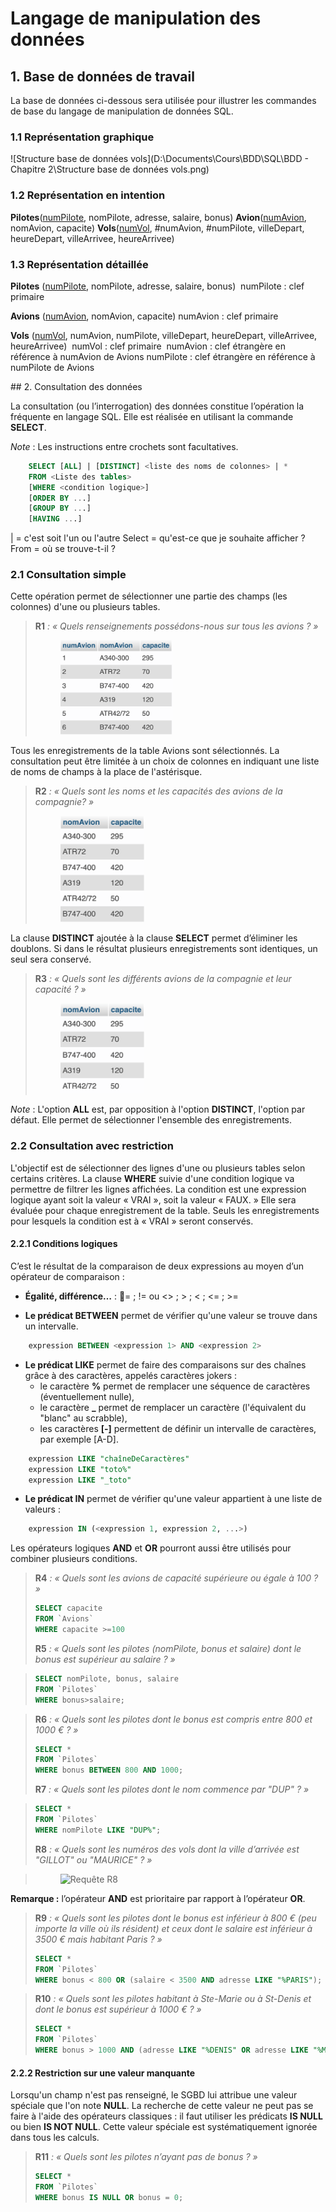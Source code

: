 # Langage de manipulation des données



## 1. Base de données de travail

La base de données ci-dessous sera utilisée pour illustrer les commandes de base du langage de manipulation de données SQL.

### 1.1 Représentation graphique

![Structure base de données vols](D:\Documents\Cours\BDD\SQL\BDD - Chapitre 2\Structure base de données vols.png)


### 1.2 Représentation en intention

**Pilotes**(<u>numPilote</u>, nomPilote, adresse, salaire, bonus)
**Avion**(<u>numAvion</u>, nomAvion, capacite)
**Vols**(<u>numVol</u>, \#numAvion, \#numPilote, villeDepart, heureDepart, villeArrivee, heureArrivee)



### 1.3 Représentation détaillée

**Pilotes** (<u>numPilote</u>, nomPilote, adresse, salaire, bonus)
​        numPilote : clef primaire

**Avions** (<u>numAvion</u>, nomAvion, capacite)
​        numAvion : clef primaire

**Vols** (<u>numVol</u>, numAvion, numPilote, villeDepart, heureDepart, villeArrivee, heureArrivee)
​        numVol : clef primaire
​		numAvion : clef étrangère en référence à numAvion de Avions
​		numPilote : clef étrangère en référence à numPilote de Avions



<div style="page-break-after:always" />
## 2. Consultation des données

La consultation (ou l’interrogation) des données constitue l’opération la fréquente en langage SQL. Elle est réalisée en utilisant la commande **SELECT**.

*Note* : Les instructions entre crochets sont facultatives.

```sql
    SELECT [ALL] | [DISTINCT] <liste des noms de colonnes> | *
    FROM <Liste des tables>
    [WHERE <condition logique>]
    [ORDER BY ...]
    [GROUP BY ...]
    [HAVING ...]
```

| = c'est soit l'un ou l'autre
Select = qu'est-ce que je souhaite afficher ?
From = où se trouve-t-il ?

### 2.1 Consultation simple

Cette opération permet de sélectionner une partie des champs (les colonnes) d'une ou plusieurs tables.

> **R1** *: « Quels renseignements possédons-nous sur tous les avions ? »*
> 
> <div style="text-align:left;margin-left:40px;">
>     <img src="Médias/Requêtes/R1.png" alt="Requête R1" style="width:180px" />
> </div>

Tous les enregistrements de la table Avions sont sélectionnés. La consultation peut être limitée à un choix de colonnes en indiquant une liste de noms de champs à la place de l'astérisque.

> **R2** *: « Quels sont les noms et les capacités des avions de la compagnie? »*
> 
> <div style="text-align:left;margin-left:40px;">
>     <img src="Médias/Requêtes/R2.png" alt="Requête R2" style="width:134px" />
> </div>


La clause **DISTINCT** ajoutée à la clause **SELECT** permet d’éliminer les doublons. Si dans le résultat plusieurs enregistrements sont identiques, un seul sera conservé.

> **R3** *: « Quels sont les différents avions de la compagnie et leur capacité ? »*
> 
> <div style="text-align:left;margin-left:40px;">
>     <img src="Médias/Requêtes/R3.png" alt="Requête R3" style="width:134px" />
> </div>

*Note* : L'option **ALL** est, par opposition à l'option **DISTINCT**, l'option par défaut. Elle permet de sélectionner l'ensemble des enregistrements.




### 2.2 Consultation avec restriction

L'objectif est de sélectionner des lignes d'une ou plusieurs tables selon certains critères. La clause **WHERE** suivie d'une condition logique va permettre de filtrer les lignes affichées. La condition est une expression logique ayant soit la valeur « VRAI », soit la valeur « FAUX. » Elle sera évaluée pour chaque enregistrement de la table. Seuls les enregistrements pour lesquels la condition est à « VRAI » seront conservés.



#### 2.2.1 Conditions logiques

C’est le résultat de la comparaison de deux expressions au moyen d’un opérateur de comparaison :

- **Égalité, différence…** : 􏰁= ; != ou <> ; > ; < ; <= ; >=

- **Le prédicat BETWEEN** permet de vérifier qu'une valeur se trouve dans un intervalle.
```sql
    expression BETWEEN <expression 1> AND <expression 2>
```

- **Le prédicat LIKE** permet de faire des comparaisons sur des chaînes grâce à des caractères, appelés caractères jokers :
    - le caractère **%** permet de remplacer une séquence de caractères (éventuellement nulle),
    - le caractère **_** permet de remplacer un caractère (l'équivalent du "blanc" au scrabble),
    - les caractères **[-]** permettent de définir un intervalle de caractères, par exemple [A-D].

```sql
    expression LIKE "chaîneDeCaractères"
    expression LIKE "toto%"
    expression LIKE "_toto"
```

- **Le prédicat IN** permet de vérifier qu'une valeur appartient à une liste de valeurs :
```SQL
    expression IN (<expression 1, expression 2, ...>)
```

Les opérateurs logiques **AND** et **OR** pourront aussi être utilisés pour combiner plusieurs conditions.

> **R4** *: « Quels sont les avions de capacité supérieure ou égale à 100 ? »*
>
> ```sql
> SELECT capacite
> FROM `Avions`
> WHERE capacite >=100
> ```
>
> **R5** *: « Quels sont les pilotes (nomPilote, bonus et salaire) dont le bonus est supérieur au salaire ? »*

> ```sql
> SELECT nomPilote, bonus, salaire
> FROM `Pilotes`
> WHERE bonus>salaire;
> ```

> **R6** *: « Quels sont les pilotes dont le bonus est compris entre 800 et 1000 € ? »*
>
> ```sql
> SELECT *
> FROM `Pilotes`
> WHERE bonus BETWEEN 800 AND 1000;
> ```
>
> **R7** *: « Quels sont les pilotes dont le nom commence par "DUP" ? »*

> ```sql
> SELECT *
> FROM `Pilotes`
> WHERE nomPilote LIKE "DUP%";
> ```
>
> **R8** *: « Quels sont les numéros des vols dont la ville d’arrivée est "GILLOT" ou "MAURICE" ? »*

> <div style="text-align:left;margin-left:40px;">
>  <img src="Médias/Requêtes/R8.png" alt="Requête R8" style="width:134px" />
> </div>

**Remarque :** l’opérateur **AND** est prioritaire par rapport à l’opérateur **OR**.

> **R9** *: « Quels sont les pilotes dont le bonus est inférieur à 800 € (peu importe la ville où ils résident) et ceux dont le salaire est inférieur à 3500 € mais habitant Paris ? »*
>
> ```sql
> SELECT *
> FROM `Pilotes`
> WHERE bonus < 800 OR (salaire < 3500 AND adresse LIKE "%PARIS");
> ```

> **R10** *: « Quels sont les pilotes habitant à Ste-Marie ou à St-Denis et dont le bonus est supérieur à 1000 € ? »*
>
> ```sql
> SELECT *
> FROM `Pilotes`
> WHERE bonus > 1000 AND (adresse LIKE "%DENIS" OR adresse LIKE "%MARIE");
> ```

#### 2.2.2 Restriction sur une valeur manquante

Lorsqu'un champ n'est pas renseigné, le SGBD lui attribue une valeur spéciale que l'on note **NULL**. La recherche de cette valeur ne peut pas se faire à l'aide des opérateurs classiques : il faut utiliser les prédicats **IS NULL** ou bien **IS NOT NULL**. Cette valeur spéciale est systématiquement ignorée dans tous les calculs.

> **R11** *: « Quels sont les pilotes n’ayant pas de bonus ? »*
>
> ```sql
> SELECT *
> FROM `Pilotes`
> WHERE bonus IS NULL OR bonus = 0;
> ```
>
> 